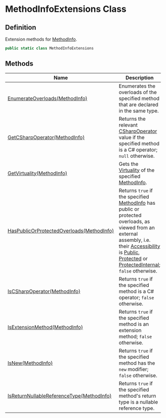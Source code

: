 # MethodInfoExtensions Class
## Definition

Extension methods for [MethodInfo](https://learn.microsoft.com/en-gb/dotnet/api/System.Reflection.MethodInfo).

```c#
public static class MethodInfoExtensions
```

## Methods

| Name | Description |
| ---- | ----------- |
| [EnumerateOverloads(MethodInfo)](MrKWatkins.Reflection.MethodInfoExtensions.EnumerateOverloads.md) | Enumerates the overloads of the specified method that are declared in the same type. |
| [GetCSharpOperator(MethodInfo)](MrKWatkins.Reflection.MethodInfoExtensions.GetCSharpOperator.md) | Returns the relevant [CSharpOperator](MrKWatkins.Reflection.CSharpOperator.md) value if the specified method is a C# operator; `null` otherwise. |
| [GetVirtuality(MethodInfo)](MrKWatkins.Reflection.MethodInfoExtensions.GetVirtuality.md) | Gets the [Virtuality](MrKWatkins.Reflection.Virtuality.md) of the specified [MethodInfo](https://learn.microsoft.com/en-gb/dotnet/api/System.Reflection.MethodInfo). |
| [HasPublicOrProtectedOverloads(MethodInfo)](MrKWatkins.Reflection.MethodInfoExtensions.HasPublicOrProtectedOverloads.md) | Returns `true` if the specified [MethodInfo](https://learn.microsoft.com/en-gb/dotnet/api/System.Reflection.MethodInfo) has public or protected overloads, as viewed from an external assembly, i.e. their [Accessibility](MrKWatkins.Reflection.Accessibility.md) is [Public](MrKWatkins.Reflection.Accessibility.md#fields), [Protected](MrKWatkins.Reflection.Accessibility.md#fields) or [ProtectedInternal](MrKWatkins.Reflection.Accessibility.md#fields); `false` otherwise. |
| [IsCSharpOperator(MethodInfo)](MrKWatkins.Reflection.MethodInfoExtensions.IsCSharpOperator.md) | Returns `true` if the specified method is a C# operator; `false` otherwise. |
| [IsExtensionMethod(MethodInfo)](MrKWatkins.Reflection.MethodInfoExtensions.IsExtensionMethod.md) | Returns `true` if the specified method is an extension method; `false` otherwise. |
| [IsNew(MethodInfo)](MrKWatkins.Reflection.MethodInfoExtensions.IsNew.md) | Returns `true` if the specified method has the `new` modifier; `false` otherwise. |
| [IsReturnNullableReferenceType(MethodInfo)](MrKWatkins.Reflection.MethodInfoExtensions.IsReturnNullableReferenceType.md) | Returns `true` if the specified method&#39;s return type is a nullable reference type. |


